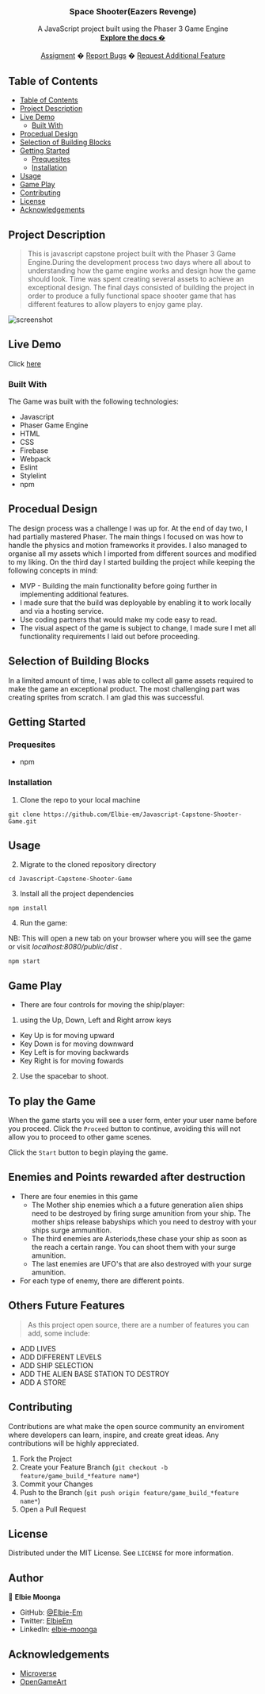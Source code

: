 <br />
<p align="center">
  <h3 align="center">Space Shooter(Eazers Revenge)</h3>
  <p align="center">
  A JavaScript project built using the Phaser 3 Game Engine
    <br />
    <a href=""><strong>Explore the docs �</strong></a>
    <br />
    <br />
    <a href="https://www.theodinproject.com/courses/ruby-programming/lessons/advanced-building-blocks.">Assigment</a>
    �
    <a href="https://github.com/Elbie-em/Javascript-Capstone-Shooter-Game/issues">Report Bugs</a>
    �
    <a href="https://github.com/Elbie-em/Javascript-Capstone-Shooter-Game/issues">Request Additional Feature</a>
  </p>
</p>



## Table of Contents

- [Table of Contents](#table-of-contents)
- [Project Description](#project-description)
- [Live Demo](#live-demo)
  - [Built With](#built-with)
- [Procedual Design](#procedual-design)
- [Selection of Building Blocks](#selection-of-building-blocks)
- [Getting Started](#getting-started)
  - [Prequesites](#prequesites)
  - [Installation](#installation)
- [Usage](#usage)
- [Game Play](#game-play)
- [Contributing](#contributing)
- [License](#license)
- [Acknowledgements](#acknowledgements)



<!-- ABOUT THE PROJECT -->
## Project Description

> This is javascript capstone project built with the Phaser 3 Game Engine.During the development process two days where all about to understanding how the game engine works and design how the game should look. Time was spent creating several assets to achieve an exceptional design. The final days consisted of building the project in order to produce a fully functional space shooter game that has different features to allow players to enjoy game play.

![screenshot]()

## Live Demo

Click [here](https://eazersrevenge.web.app/)

### Built With
The Game was built with the following technologies:
* Javascript
* Phaser Game Engine
* HTML
* CSS
* Firebase
* Webpack
* Eslint
* Stylelint
* npm

## Procedual Design

The design process was a challenge I was up for. At the end of day two, I had partially mastered Phaser. The main things I focused on was how to handle the physics and motion frameworks it provides. I also managed to organise all my assets which I imported from different sources and modified to my liking.
On the third day I started building the project while keeping the following concepts in mind:

* MVP - Building the main functionality before going further in implementing additional features.
* I made sure that the build was deployable by enabling it to work locally and via a hosting service.
* Use coding partners that would make my code easy to read.
* The visual aspect of the game is subject to change, I made sure I met all functionality requirements I laid out before proceeding.

## Selection of Building Blocks

In a limited amount of time, I was able to collect all game assets required to make the game an exceptional product. The most challenging part was creating sprites from scratch. I am glad this was successful.

## Getting Started

### Prequesites
 * npm

### Installation

1. Clone the repo to your local machine
```
git clone https://github.com/Elbie-em/Javascript-Capstone-Shooter-Game.git
```

## Usage

2. Migrate to the cloned repository directory
```
cd Javascript-Capstone-Shooter-Game
```

3. Install all the project dependencies

```
npm install
```

4. Run the game:

NB: This will open a new tab on your browser where you will see the game or visit *localhost:8080/public/dist* .
```
npm start
```

## Game Play

- There are four controls for moving the ship/player:
1. using the Up, Down, Left and Right arrow keys
  * Key Up is for moving upward
  * Key Down is for moving downward
  * Key Left is for moving backwards
  * Key Right is for moving fowards

2. Use the spacebar to shoot.

## To play the Game
When the game starts you will see a user form, enter your user name before you proceed.
Click the ```Proceed``` button to continue, avoiding this will not allow you to proceed to other game scenes.

Click the ```Start``` button to begin playing the game.

## Enemies and Points rewarded after destruction

- There are four enemies in this game
  * The Mother ship enemies which a a future generation alien ships need to be destroyed by firing surge amunition from your ship. The mother ships release babyships which you need to destroy with your ships surge ammunition. 
  * The third enemies are Asteriods,these chase your ship as soon as the reach a certain range. You can shoot them with your surge amunition.
  * The last enemies are UFO's that are also destroyed with your surge amunition.
- For each type of enemy, there are different points.

## Others Future Features

> As this project open source, there are a number of features you can add, some include:

- ADD LIVES
- ADD DIFFERENT LEVELS
- ADD SHIP SELECTION
- ADD THE ALIEN BASE STATION TO DESTROY
- ADD A STORE


## Contributing

Contributions are what make the open source community an enviroment where developers can learn, inspire, and create great ideas. Any contributions will be highly appreciated.

1. Fork the Project
2. Create your Feature Branch (`git checkout -b feature/game_build_*feature name*`)
3. Commit your Changes
4. Push to the Branch (`git push origin feature/game_build_*feature name*`)
5. Open a Pull Request

## License

Distributed under the MIT License. See `LICENSE` for more information.

## Author

👤 **Elbie Moonga**

- GitHub: [@Elbie-Em](https://github.com/Elbie-em)
- Twitter: [ElbieEm](https://twitter.com/ElbieEm)
- LinkedIn: [elbie-moonga](https://www.linkedin.com/in/elbiemoonga/) 

## Acknowledgements
* [Microverse](https://www.microverse.org/)
* [OpenGameArt](https://opengameart.org/)


